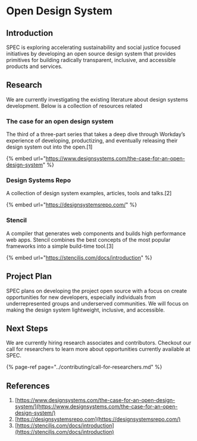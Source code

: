 # Open Design System

## Introduction

SPEC is exploring accelerating sustainability and social justice focused initiatives by developing an open source design system that provides primitives for building radically transparent, inclusive, and accessible products and services.

## Research

We are currently investigating the existing literature about design systems development. Below is a collection of resources related 

### The case for an open design system

The third of a three-part series that takes a deep dive through Workday’s experience of developing, productizing, and eventually releasing their design system out into the open.\[1\]

{% embed url="https://www.designsystems.com/the-case-for-an-open-design-system" %}

### Design Systems Repo

A collection of design system examples, articles, tools and talks.\[2\]

{% embed url="https://designsystemsrepo.com/" %}

### Stencil

A compiler that generates web components and builds high performance web apps. Stencil combines the best concepts of the most popular frameworks into a simple build-time tool.\[3\]

{% embed url="https://stenciljs.com/docs/introduction" %}

## Project Plan

SPEC plans on developing the project open source with a focus on create opportunities for new developers, especially individuals from underrepresented groups and underserved communities. We will focus on making the design system lightweight, inclusive, and accessible.

## Next Steps

We are currently hiring research associates and contributors. Checkout our call for researchers to learn more about opportunities currently available at SPEC. 

{% page-ref page="../contributing/call-for-researchers.md" %}

## References

1. [https://www.designsystems.com/the-case-for-an-open-design-system/](https://www.designsystems.com/the-case-for-an-open-design-system/)
2. [https://designsystemsrepo.com](https://designsystemsrepo.com/)
3. [https://stenciljs.com/docs/introduction](https://stenciljs.com/docs/introduction)





